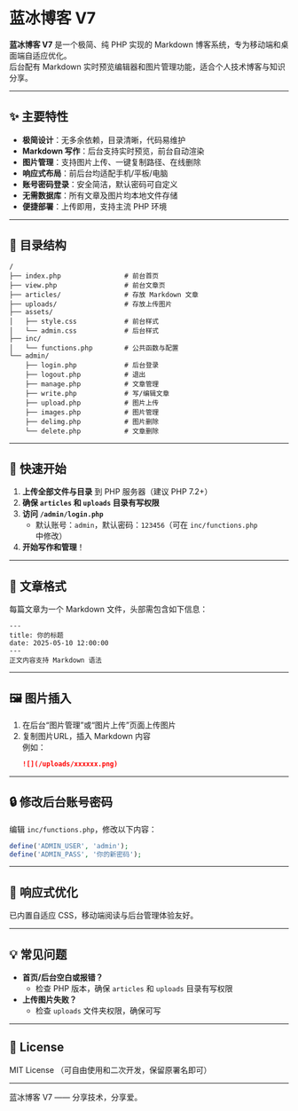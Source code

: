 # 蓝冰博客 V7

**蓝冰博客 V7** 是一个极简、纯 PHP 实现的 Markdown 博客系统，专为移动端和桌面端自适应优化。  
后台配有 Markdown 实时预览编辑器和图片管理功能，适合个人技术博客与知识分享。

---

## ✨ 主要特性

- **极简设计**：无多余依赖，目录清晰，代码易维护
- **Markdown 写作**：后台支持实时预览，前台自动渲染
- **图片管理**：支持图片上传、一键复制路径、在线删除
- **响应式布局**：前后台均适配手机/平板/电脑
- **账号密码登录**：安全简洁，默认密码可自定义
- **无需数据库**：所有文章及图片均本地文件存储
- **便捷部署**：上传即用，支持主流 PHP 环境

---

## 📁 目录结构

```
/
├── index.php                # 前台首页
├── view.php                 # 前台文章页
├── articles/                # 存放 Markdown 文章
├── uploads/                 # 存放上传图片
├── assets/
│   ├── style.css            # 前台样式
│   └── admin.css            # 后台样式
├── inc/
│   └── functions.php        # 公共函数与配置
└── admin/
    ├── login.php            # 后台登录
    ├── logout.php           # 退出
    ├── manage.php           # 文章管理
    ├── write.php            # 写/编辑文章
    ├── upload.php           # 图片上传
    ├── images.php           # 图片管理
    ├── delimg.php           # 图片删除
    └── delete.php           # 文章删除
```

---

## 🚀 快速开始

1. **上传全部文件与目录** 到 PHP 服务器（建议 PHP 7.2+）
2. **确保 `articles` 和 `uploads` 目录有写权限**
3. **访问 `/admin/login.php`**  
   - 默认账号：`admin`，默认密码：`123456`（可在 `inc/functions.php` 中修改）
4. **开始写作和管理**！

---

## 📝 文章格式

每篇文章为一个 Markdown 文件，头部需包含如下信息：

```
---
title: 你的标题
date: 2025-05-10 12:00:00
---
正文内容支持 Markdown 语法
```

---

## 🖼️ 图片插入

1. 在后台“图片管理”或“图片上传”页面上传图片
2. 复制图片URL，插入 Markdown 内容  
   例如：  
   ```markdown
   ![](/uploads/xxxxxx.png)
   ```

---

## 🔒 修改后台账号密码

编辑 `inc/functions.php`，修改以下内容：

```php
define('ADMIN_USER', 'admin');
define('ADMIN_PASS', '你的新密码');
```

---

## 📱 响应式优化

已内置自适应 CSS，移动端阅读与后台管理体验友好。

---

## 💡 常见问题

- **首页/后台空白或报错？**
  - 检查 PHP 版本，确保 `articles` 和 `uploads` 目录有写权限
- **上传图片失败？**
  - 检查 `uploads` 文件夹权限，确保可写

---

## 📄 License

MIT License （可自由使用和二次开发，保留原署名即可）

---

蓝冰博客 V7 —— 分享技术，分享爱。

